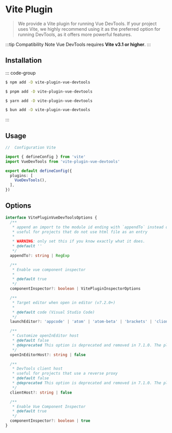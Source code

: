 # Vite Plugin

> We provide a Vite plugin for running Vue DevTools. If your project uses Vite, we highly recommend using it as the preferred option for running DevTools, as it offers more powerful features.

:::tip Compatibility Note
Vue DevTools requires **Vite v3.1 or higher**.
:::

## Installation

::: code-group

```sh [npm]
$ npm add -D vite-plugin-vue-devtools
```

```sh [pnpm]
$ pnpm add -D vite-plugin-vue-devtools
```

```sh [yarn]
$ yarn add -D vite-plugin-vue-devtools
```

```sh [bun]
$ bun add -D vite-plugin-vue-devtools
```

:::

## Usage

```ts
//  Configuration Vite

import { defineConfig } from 'vite'
import VueDevTools from 'vite-plugin-vue-devtools'

export default defineConfig({
  plugins: [
    VueDevTools(),
  ],
})
```

## Options

```ts
interface VitePluginVueDevToolsOptions {
  /**
   * append an import to the module id ending with `appendTo` instead of adding a script into body
   * useful for projects that do not use html file as an entry
   *
   * WARNING: only set this if you know exactly what it does.
   * @default ''
   */
  appendTo?: string | RegExp

  /**
   * Enable vue component inspector
   *
   * @default true
   */
  componentInspector?: boolean | VitePluginInspectorOptions

  /**
   * Target editor when open in editor (v7.2.0+)
   *
   * @default code (Visual Studio Code)
   */
  launchEditor?: 'appcode' | 'atom' | 'atom-beta' | 'brackets' | 'clion' | 'code' | 'code-insiders' | 'codium' | 'emacs' | 'idea' | 'notepad++' | 'pycharm' | 'phpstorm' | 'rubymine' | 'sublime' | 'vim' | 'visualstudio' | 'webstorm'

  /**
   * Customize openInEditor host
   * @default false
   * @deprecated This option is deprecated and removed in 7.1.0. The plugin now automatically detects the correct host.
   */
  openInEditorHost?: string | false

  /**
   * DevTools client host
   * useful for projects that use a reverse proxy
   * @default false
   * @deprecated This option is deprecated and removed in 7.1.0. The plugin now automatically detects the correct host.
   */
  clientHost?: string | false

  /**
   * Enable Vue Component Inspector
   * @default true
   */
  componentInspector?: boolean | true
}
```

